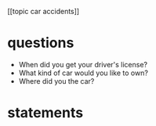 [[topic car accidents]]
# questions 
- When did you get your driver's license?
- What kind of car would you like to own?
- Where did you the car?

# statements
